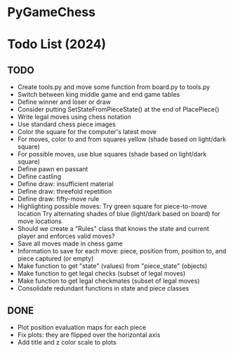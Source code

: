 # PyGameChess
# Todo List (2024)

## TODO
- Create tools.py and move some function from board.py to tools.py
- Switch between king middle game and end game tables
- Define winner and loser or draw
- Consider putting SetStateFromPieceState() at the end of PlacePiece()
- Write legal moves using chess notation
- Use standard chess piece images
- Color the square for the computer's latest move
- For moves, color to and from squares yellow (shade based on light/dark square)
- For possible moves, use blue squares (shade based on light/dark square)
- Define pawn en passant
- Define castling
- Define draw: insufficient material
- Define draw: threefold repetition
- Define draw: fifty-move rule
- Highlighting possible moves:
  Try green square for piece-to-move location
  Try alternating shades of blue (light/dark based on board) for move locations
- Should we create a "Rules" class that knows the state and current player
  and enforces valid moves?
- Save all moves made in chess game
- Information to save for each move: piece, position from, position to, and piece captured (or empty)
- Make function to get "state" (values) from "piece_state" (objects)
- Make function to get legal checks (subset of legal moves)
- Make function to get legal checkmates (subset of legal moves)
- Consolidate redundant functions in state and piece classes

## DONE
- Plot position evaluation maps for each piece
- Fix plots: they are flipped over the horizontal axis
- Add title and z color scale to plots
